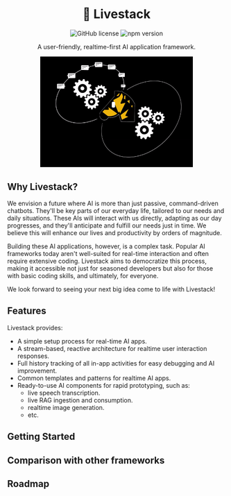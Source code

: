 
<h1 align="center">🦓&nbsp;Livestack
</h1>

<p align="center">
<img src="https://img.shields.io/badge/license-MIT-blue.svg" alt="GitHub license" />
<img src="https://img.shields.io/npm/v/@livestack/core.svg?style=flat" alt="npm version" />
</p>

<p align="center">A user-friendly, realtime-first AI application framework.</p>

<p align="center">
<img src="assets/intro.gif"
     width="70%" height="auto" />
</p>

## Why Livestack?


We envision a future where AI is more than just passive, command-driven chatbots. They'll be key parts of our everyday life, tailored to our needs and daily situations. These AIs will interact with us directly, adapting as our day progresses, and they'll anticipate and fulfill our needs just in time. We believe this will enhance our lives and productivity by orders of magnitude.

Building these AI applications, however, is a complex task. Popular AI frameworks today aren't well-suited for real-time interaction and often require extensive coding. Livestack aims to democratize this process, making it accessible not just for seasoned developers but also for those with basic coding skills, and ultimately, for everyone.

We look forward to seeing your next big idea come to life with Livestack!

## Features

Livestack provides:

- A simple setup process for real-time AI apps.
- A stream-based, reactive architecture for realtime user interaction responses.
- Full history tracking of all in-app activities for easy debugging and AI improvement.
- Common templates and patterns for realtime AI apps.
- Ready-to-use AI components for rapid prototyping, such as:
  -  live speech transcription.
  -  live RAG ingestion and consumption.
  -  realtime image generation.
  -  etc.


## Getting Started


## Comparison with other frameworks

## Roadmap

